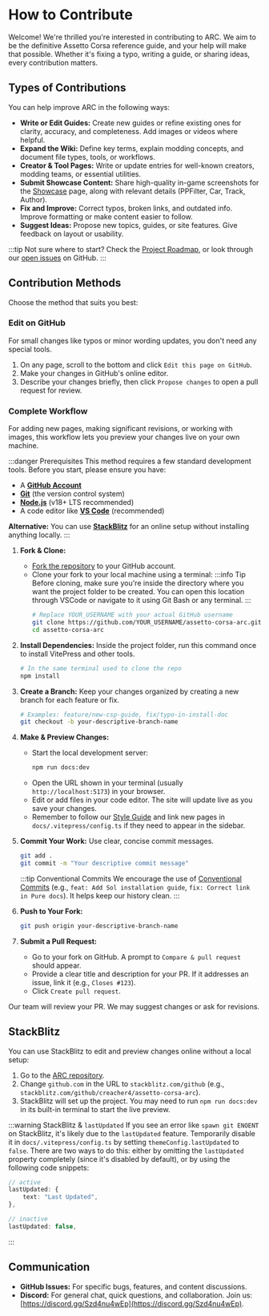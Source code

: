 # How to Contribute

Welcome! We're thrilled you're interested in contributing to ARC. We aim to be the definitive Assetto Corsa reference guide, and your help will make that possible. Whether it's fixing a typo, writing a guide, or sharing ideas, every contribution matters.

## Types of Contributions

You can help improve ARC in the following ways:

-   **Write or Edit Guides:** Create new guides or refine existing ones for clarity, accuracy, and completeness. Add images or videos where helpful.
-   **Expand the Wiki:** Define key terms, explain modding concepts, and document file types, tools, or workflows.
-   **Creator & Tool Pages:** Write or update entries for well-known creators, modding teams, or essential utilities.
-   **Submit Showcase Content:** Share high-quality in-game screenshots for the [Showcase](../showcase/) page, along with relevant details (PPFilter, Car, Track, Author).
-   **Fix and Improve:** Correct typos, broken links, and outdated info. Improve formatting or make content easier to follow.
-   **Suggest Ideas:** Propose new topics, guides, or site features. Give feedback on layout or usability.

:::tip Not sure where to start?
Check the [Project Roadmap](./roadmap.md), or look through our [open issues](https://github.com/creacher4/assetto-corsa-arc/issues) on GitHub.
:::

## Contribution Methods

Choose the method that suits you best:

### Edit on GitHub

For small changes like typos or minor wording updates, you don't need any special tools.

1.  On any page, scroll to the bottom and click `Edit this page on GitHub`.
2.  Make your changes in GitHub's online editor.
3.  Describe your changes briefly, then click `Propose changes` to open a pull request for review.

### Complete Workflow

For adding new pages, making significant revisions, or working with images, this workflow lets you preview your changes live on your own machine.

:::danger Prerequisites
This method requires a few standard development tools. Before you start, please ensure you have:

-   A [**GitHub Account**](https://github.com)
-   [**Git**](https://git-scm.com/downloads) (the version control system)
-   [**Node.js**](https://nodejs.org/en/) (v18+ LTS recommended)
-   A code editor like [**VS Code**](https://code.visualstudio.com/) (recommended)

**Alternative:** You can use [**StackBlitz**](#online-ide-stackblitz) for an online setup without installing anything locally.
:::

1.  **Fork & Clone:**
    -   [Fork the repository](https://github.com/creacher4/assetto-corsa-arc) to your GitHub account.
    -   Clone your fork to your local machine using a terminal:
        :::info Tip
        Before cloning, make sure you're inside the directory where you want the project folder to be created. You can open this location through VSCode or navigate to it using Git Bash or any terminal.
        :::
        ```bash
        # Replace YOUR_USERNAME with your actual GitHub username
        git clone https://github.com/YOUR_USERNAME/assetto-corsa-arc.git
        cd assetto-corsa-arc
        ```

2.  **Install Dependencies:**
    Inside the project folder, run this command once to install VitePress and other tools.
    ```bash
    # In the same terminal used to clone the repo
    npm install
    ```

3.  **Create a Branch:**
    Keep your changes organized by creating a new branch for each feature or fix.
    ```bash
    # Examples: feature/new-csp-guide, fix/typo-in-install-doc
    git checkout -b your-descriptive-branch-name
    ```

4.  **Make & Preview Changes:**
    -   Start the local development server:
        ```bash
        npm run docs:dev
        ```
    -   Open the URL shown in your terminal (usually `http://localhost:5173`) in your browser.
    -   Edit or add files in your code editor. The site will update live as you save your changes.
    -   Remember to follow our [Style Guide](./style-guide.md) and link new pages in `docs/.vitepress/config.ts` if they need to appear in the sidebar.

5.  **Commit Your Work:**
    Use clear, concise commit messages.
    ```bash
    git add .
    git commit -m "Your descriptive commit message"
    ```
    :::tip Conventional Commits
    We encourage the use of [Conventional Commits](https://www.conventionalcommits.org/en/v1.0.0/) (e.g., `feat: Add Sol installation guide`, `fix: Correct link in Pure docs`). It helps keep our history clean.
    :::

6.  **Push to Your Fork:**
    ```bash
    git push origin your-descriptive-branch-name
    ```

7.  **Submit a Pull Request:**
    -   Go to your fork on GitHub. A prompt to `Compare & pull request` should appear.
    -   Provide a clear title and description for your PR. If it addresses an issue, link it (e.g., `Closes #123`).
    -   Click `Create pull request`.

Our team will review your PR. We may suggest changes or ask for revisions.

## StackBlitz

You can use StackBlitz to edit and preview changes online without a local setup:

1.  Go to the [ARC repository](https://github.com/creacher4/assetto-corsa-arc).
2.  Change `github.com` in the URL to `stackblitz.com/github` (e.g., `stackblitz.com/github/creacher4/assetto-corsa-arc`).
3.  StackBlitz will set up the project. You may need to run `npm run docs:dev` in its built-in terminal to start the live preview.

:::warning StackBlitz & `lastUpdated`
If you see an error like `spawn git ENOENT` on StackBlitz, it's likely due to the `lastUpdated` feature. Temporarily disable it in `docs/.vitepress/config.ts` by setting `themeConfig.lastUpdated` to `false`. There are two ways to do this: either by omitting the `lastUpdated` property completely (since it's disabled by default), or by using the following code snippets:

```ts
// active
lastUpdated: {
    text: "Last Updated",
},

// inactive
lastUpdated: false,
```
:::

## Communication

-   **GitHub Issues:** For specific bugs, features, and content discussions.
-   **Discord:** For general chat, quick questions, and collaboration. Join us: [https://discord.gg/Szd4nu4wEp](https://discord.gg/Szd4nu4wEp).